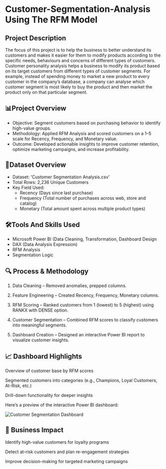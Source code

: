 # Customer-Segmentation-Analysis Using The RFM Model
## Project Description
The focus of this project is to help the business to better understand its customers and makes it easier for them to modify products according to the specific needs, behaviours and concerns of different types of customers.
Customer personality analysis helps a business to modify its product based on its target customers from different types of customer segments. For example, instead of spending money to market a new product to every customer in the company’s database, a company can analyse which customer segment is most likely to buy the product and then market the product only on that particular segment.
## 📊Project Overview 
- Objective: Segment customers based on purchasing behavior to identify high-value groups.
- Methodology: Applied RFM Analysis and scored customers on a 1–5 scale for Recency, Frequency, and Monetary value.
- Outcome: Developed actionable insights to improve customer retention, optimize marketing campaigns, and increase profitability.
## 📂Dataset Overview
- Dataset: 'Customer Segmentation Analysis.csv'
- Total Rows: 2,236 Unique Customers
- Key Field Used:
  - Recency (Days since last purchase)
  - Frequency (Total number of purchases across web, store and catalog)
  - Monetary (Total amount spent across multiple product types)
## 🛠Tools And Skills Used
- Microsoft Power BI (Data Cleaning, Transformation, Dashboard Design
- DAX (Data Analysis Expression)
- RFM Analysis
- Segmentation Logic
## 🔍 Process & Methodology

1. Data Cleaning – Removed anomalies, prepped columns.


2. Feature Engineering – Created Recency, Frequency, Monetary columns.


3. RFM Scoring – Ranked customers from 1 (lowest) to 5 (highest) using RANKX with DENSE option.


4. Customer Segmentation – Combined RFM scores to classify customers into meaningful segments.


5. Dashboard Creation – Designed an interactive Power BI report to visualize customer insights.
## 📈 Dashboard Highlights

Overview of customer base by RFM scores

Segmented customers into categories (e.g., Champions, Loyal Customers, At-Risk, etc.)

Drill-down functionality for deeper insights

Here’s a preview of the interactive Power BI dashboard:

![Customer Segmentation Dashboard](https://i.imgur.com/kvF3Qnm.png)

## 🚀 Business Impact

Identify high-value customers for loyalty programs

Detect at-risk customers and plan re-engagement strategies

Improve decision-making for targeted marketing campaigns
